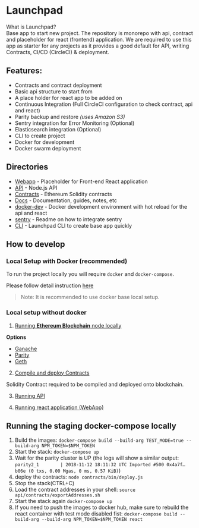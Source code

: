 # Launchpad 

What is Launchpad?  
Base app to start new project. The repository is monorepo with api, contract and placeholder for react (frontend) application.
We are required to use this app as starter for any projects as it provides a good default for API, writing Contracts,
CI/CD (CircleCI) & deployment.

## Features:
- Contracts and contract deployment
- Basic api structure to start from
- A place holder for react app to be added on
- Continuous Integration (Full CircleCI configuration to check contract, api and react)
- Parity backup and restore *(uses Amazon S3)*
- Sentry integration for Error Monitoring (Optional)
- Elasticsearch integration (Optional)
- CLI to create project
- Docker for development
- Docker swarm deployment 

## Directories

- [Webapp](./react) - Placeholder for Front-end React application
- [API](./api) - Node.js API
- [Contracts](./contracts) - Ethereum Solidity contracts
- [Docs](./docs) - Documentation, guides, notes, etc
- [docker-dev](./docker-dev) - Docker development environment with hot reload for the api and react
- [sentry](./sentry) - Readme on how to integrate sentry
- [CLI](./cli) - Launchpad CLI to create base app quickly

## How to develop

### Local Setup with Docker (recommended)
To run the project locally you will require `docker` and `docker-compose`.

Please follow detail instruction [here](https://github.com/appliedblockchain/base-app-mantle/tree/master/docker-dev#how-to-use)

> Note: It is recommended to use docker base local setup.

### Local setup without docker

1. [Running **Ethereum Blockchain** node locally](https://github.com/appliedblockchain/base-app-mantle/tree/master/api#run-blockchain-network-and-contract-deployment)

  **Options**  
  * [Ganache](https://truffleframework.com/ganache)
  * [Parity](https://wiki.parity.io/Setup)
  * [Geth](https://ethereum.gitbooks.io/frontier-guide/content/getting_a_client.html)


2. [Compile and deploy Contracts](https://github.com/appliedblockchain/base-app-mantle/tree/master/api#run-blockchain-network-and-contract-deployment)

  Solidity Contract required to be compiled and deployed onto blockchain.

3. [Running API](https://github.com/appliedblockchain/base-app-mantle/tree/master/api#run-blockchain-network-and-contract-deployment)

4. [Running react application (WebApp)](https://github.com/appliedblockchain/base-app-mantle/tree/master/react#getting-started)


## Running the staging docker-compose locally

1. Build the images: `docker-compose build --build-arg TEST_MODE=true --build-arg NPM_TOKEN=$NPM_TOKEN`
2. Start the stack: `docker-compose up`
3. Wait for the parity cluster is UP (the logs will show a similar output: `parity2_1        | 2018-11-12 18:11:32 UTC Imported #500 0x4a7f…b06e (0 txs, 0.00 Mgas, 0 ms, 0.57 KiB)`)
4. deploy the contracts: `node contracts/bin/deploy.js`
5. Stop the stack(CTRL+C)
6. Load the contract addresses in your shell: `source api/contracts/exportAddresses.sh`
7. Start the stack again `docker-compose up`
8. If you need to push the images to docker hub, make sure to rebuild the react container with test mode disabled fist: `docker-compose build --build-arg --build-arg NPM_TOKEN=$NPM_TOKEN react`
